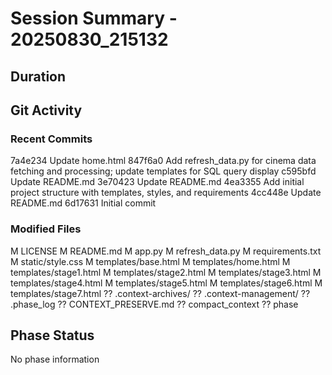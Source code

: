 # Session Summary - 20250830_215132

## Duration


## Git Activity
### Recent Commits
7a4e234 Update home.html
847f6a0 Add refresh_data.py for cinema data fetching and processing; update templates for SQL query display
c595bfd Update README.md
3e70423 Update README.md
4ea3355 Add initial project structure with templates, styles, and requirements
4cc448e Update README.md
6d17631 Initial commit

### Modified Files
 M LICENSE
 M README.md
 M app.py
 M refresh_data.py
 M requirements.txt
 M static/style.css
 M templates/base.html
 M templates/home.html
 M templates/stage1.html
 M templates/stage2.html
 M templates/stage3.html
 M templates/stage4.html
 M templates/stage5.html
 M templates/stage6.html
 M templates/stage7.html
?? .context-archives/
?? .context-management/
?? .phase_log
?? CONTEXT_PRESERVE.md
?? compact_context
?? phase

## Phase Status
No phase information

